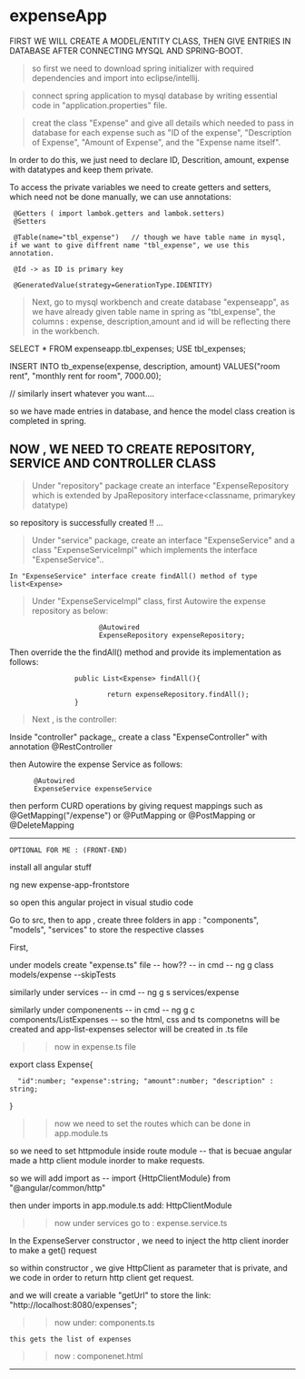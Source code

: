 # expenseApp

FIRST WE WILL CREATE A MODEL/ENTITY CLASS, THEN GIVE ENTRIES IN DATABASE AFTER CONNECTING MYSQL AND SPRING-BOOT.

> so first we need to download spring initializer with required dependencies and import into eclipse/intellij.

> connect spring application to mysql database by writing essential code in "application.properties" file.

> creat the class "Expense" and give all details which needed to pass in database for each expense such as 
  "ID of the expense", "Description of Expense", "Amount of Expense", and the "Expense name itself".

  In order to do this, we just need to declare ID, Descrition, amount, expense with datatypes and keep them private.

  To access the private variables we need to create getters and setters, which need not be done manually, we can use annotations:

     @Getters ( import lambok.getters and lambok.setters)
     @Setters
     
     @Table(name="tbl_expense")   // though we have table name in mysql, if we want to give diffrent name "tbl_expense", we use this annotation.      

     @Id -> as ID is primary key

     @GeneratedValue(strategy=GenerationType.IDENTITY)

> Next, go to mysql workbench and create database "expenseapp", as we have already given table name in spring as "tbl_expense",
  the columns : expense, description,amount and id will be reflecting there in the workbench.

   SELECT * FROM expenseapp.tbl_expenses;
   USE tbl_expenses;
   
   INSERT INTO tb_expense(expense, description, amount)
   VALUES("room rent", "monthly rent for room", 7000.00);

   // similarly insert whatever you want....

   so we have made entries in database, and hence the model class creation is completed in spring.


NOW , WE NEED TO CREATE REPOSITORY, SERVICE AND CONTROLLER CLASS
------------------------------------------------------------------------------------------------------------------------------
> Under "repository" package create an interface "ExpenseRepository which is extended by JpaRepository interface<classname, primarykey datatype)

so repository is successfully created !! ...

> Under "service" package, create an interface "ExpenseService" and a class "ExpenseServiceImpl" which implements the interface "ExpenseService"..

    In "ExpenseService" interface create findAll() method of type list<Expense>

> Under "ExpenseServiceImpl" class, first Autowire the expense repository as below:
    
                          @Autowired
                          ExpenseRepository expenseRepository;

  Then override the the findAll() method and provide its implementation as follows:
  
                    public List<Expense> findAll(){

                            return expenseRepository.findAll();
                    }

> Next , is the controller:


  Inside "controller" package,, create a class "ExpenseController" with annotation @RestController

  then Autowire the expense Service as follows: 

          @Autowired
          ExpenseService expenseService
   
  then perform CURD operations by giving request mappings such as @GetMapping("/expense") or @PutMapping or @PostMapping or @DeleteMapping
  
  
  -------------------------------------------------------------------------------------------------------------------------------------------------------------------------------------------------------------------------------------------------------------------------------------------------------------------------------------
    OPTIONAL FOR ME : (FRONT-END)
  

  
  install all angular stuff 


ng new expense-app-frontstore

so open this angular project in visual studio code

Go to src, then to app , create three folders in app : "components", "models", "services" to store the respective classes

First,

under models create "expense.ts" file -- how?? -- in cmd -- ng g class models/expense --skipTests
 
similarly under services                       -- in cmd -- ng g s services/expense

similarly under componenents                   -- in cmd -- ng g c components/ListExpenses     -- so the html, css and ts componetns will be created
                                                                                                  and app-list-expenses selector will be created in .ts file


>> now in expense.ts file 
    
   export class Expense{
    
      "id":number; "expense":string; "amount":number; "description" : string;

   }


>> now we need to set the routes which can be done in app.module.ts

   so we need to set httpmodule inside route module -- that is becuae angular made a http client module inorder to make requests.

   so we will add import as --   import {HttpClientModule} from "@angular/common/http"

   then under imports in app.module.ts add: HttpClientModule

>> now under services go to :  expense.service.ts

   In the ExpenseServer constructor , we need to inject the http client inorder to make a get() request

   so within constructor , we give HttpClient as parameter that is private, and we code in order to return http client get request.
   
   and we will create a variable "getUrl" to store the link:  "http://localhost:8080/expenses";

>> now under: components.ts
   
    this gets the list of expenses 

>>now : componenet.html

-------------------------------------------------------------------------------------------------------------------------------------------------------------------
